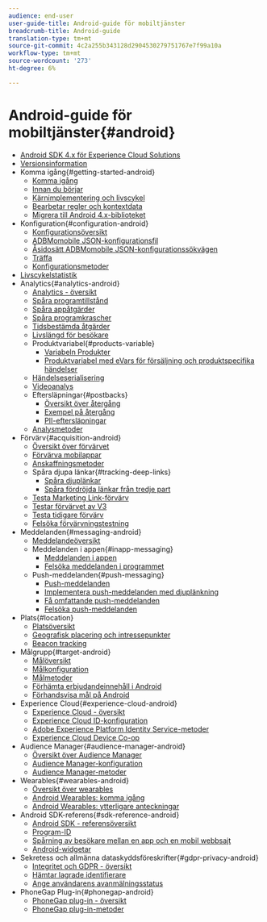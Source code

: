 ```yaml
---
audience: end-user
user-guide-title: Android-guide för mobiltjänster
breadcrumb-title: Android-guide
translation-type: tm+mt
source-git-commit: 4c2a255b343128d2904530279751767e7f99a10a
workflow-type: tm+mt
source-wordcount: '273'
ht-degree: 6%

---
```



# Android-guide för mobiltjänster{#android}

+ [Android SDK 4.x för Experience Cloud Solutions](overview.md)
+ [Versionsinformation](rel-notes.md)
+ Komma igång{#getting-started-android}
   + [Komma igång](getting-started/getting-started.md)
   + [Innan du börjar](getting-started/requirements.md)
   + [Kärnimplementering och livscykel](getting-started/dev-qs.md)
   + [Bearbetar regler och kontextdata](getting-started/proc-rules.md)
   + [Migrera till Android 4.x-biblioteket](getting-started/migration-v3.md)
+ Konfiguration{#configuration-android}
   + [Konfigurationsöversikt](configuration/configuration.md)
   + [ADBMomobile JSON-konfigurationsfil](configuration/json-config/json-config.md)
   + [Åsidosätt ADBMomobile JSON-konfigurationssökvägen](configuration/json-config/json-config-remote.md)
   + [Träffa](configuration/hit-batching.md)
   + [Konfigurationsmetoder](configuration/methods.md)
+ [Livscykelstatistik](metrics.md)
+ Analytics{#analytics-android} 
   + [Analytics - översikt](analytics-main/analytics-main.md)
   + [Spåra programtillstånd](analytics-main/states.md)
   + [Spåra appåtgärder](analytics-main/actions.md)
   + [Spåra programkrascher](analytics-main/crashes.md)
   + [Tidsbestämda åtgärder](analytics-main/timed-actions.md)
   + [Livslängd för besökare](analytics-main/lifetime-value.md)
   + Produktvariabel{#products-variable}
      + [Variabeln Produkter](analytics-main/products/products.md)
      + [Produktvariabel med eVars för försäljning och produktspecifika händelser](analytics-main/products/products-variable-evars-events.md)
   + [Händelseserialisering](analytics-main/event-serialization.md)
   + [Videoanalys](analytics-main/video-qs.md)
   + Eftersläpningar{#postbacks}
      + [Översikt över återgång](analytics-main/postbacks/postbacks.md)
      + [Exempel på återgång](analytics-main/postbacks/postback-example.md)
      + [PII-eftersläpningar](analytics-main/postbacks/c-pii-postbacks.md)
   + [Analysmetoder](analytics-main/analytics-methods.md)
+ Förvärv{#acquisition-android}
   + [Översikt över förvärvet](acquisition-main/acquisition-main-android.md)
   + [Förvärva mobilappar](acquisition-main/acquisition.md)
   + [Anskaffningsmetoder](acquisition-main/acquisition-methods.md)
   + Spåra djupa länkar{#tracking-deep-links}
      + [Spåra djuplänkar](acquisition-main/tracking-deep-links/tracking-deep-links.md)
      + [Spåra fördröjda länkar från tredje part](acquisition-main/tracking-deep-links/c-tracking-3rd-party-deferred-deep-links.md)
   + [Testa Marketing Link-förvärv](acquisition-main/t-testing-marketing-link-acquisition.md)
   + [Testar förvärvet av V3](acquisition-main/t-testing-version-3-acquisition.md)
   + [Testa tidigare förvärv](acquisition-main/t-testing-acquisition.md)
   + [Felsöka förvärvningstestning](acquisition-main/troubleshoot-acquisition-testing.md)
+ Meddelanden{#messaging-android}
   + [Meddelandeöversikt](messaging-main/messaging-main-android.md)
   + Meddelanden i appen{#inapp-messaging}
      + [Meddelanden i appen](messaging-main/messaging/messaging.md)
      + [Felsöka meddelanden i programmet](messaging-main/messaging/in-apps-ts.md)
   + Push-meddelanden{#push-messaging}
      + [Push-meddelanden](messaging-main/push-messaging/push-messaging.md)
      + [Implementera push-meddelanden med djuplänkning](messaging-main/push-messaging/t-mob-impl-push-deeplinking-android-4x.md)
      + [Få omfattande push-meddelanden](messaging-main/push-messaging/c-set-up-rich-push-notif-android.md)
      + [Felsöka push-meddelanden](messaging-main/push-messaging/c-troubleshooting-push-messaging.md)
+ Plats{#location}
   + [Platsöversikt](location/location.md)
   + [Geografisk placering och intressepunkter](location/geo-poi.md)
   + [Beacon tracking](location/beacon.md)
+ Målgrupp{#target-android}
   + [Målöversikt](target-main/target-main.md)
   + [Målkonfiguration](target-main/target.md)
   + [Målmetoder](target-main/c-target-methods.md)
   + [Förhämta erbjudandeinnehåll i Android](target-main/c-mob-target-prefetch-android.md)
   + [Förhandsvisa mål på Android](target-main/c-mob-target-preview-android.md)
+ Experience Cloud{#experience-cloud-android}
   + [Experience Cloud - översikt](c-marketing-cloud/c-marketing-cloud.md)
   + [Experience Cloud ID-konfiguration](c-marketing-cloud/mcvid.md)
   + [Adobe Experience Platform Identity Service-metoder](c-marketing-cloud/mc-methods.md)
   + [Experience Cloud Device Co-op](c-marketing-cloud/t-mob-mc-device-coop-android-.md)
+ Audience Manager{#audience-manager-android}
   + [Översikt över Audience Manager](audience-manager/audience-manager.md)
   + [Audience Manager-konfiguration](audience-manager/audiencemgmt.md)
   + [Audience Manager-metoder](audience-manager/c-audience-manager-methods.md)
+ Wearables{#wearables-android}
   + [Översikt över wearables](wearables/wearables.md)
   + [Android Wearables: komma igång](wearables/android-wearable.md)
   + [Android Wearables: ytterligare anteckningar](wearables/c-android-wearables--additional-notes.md)
+ Android SDK-referens{#sdk-reference-android}
   + [Android SDK - referensöversikt](/help/android/reference/reference.md)
   + [Program-ID](/help/android/reference/app-ids.md)
   + [Spårning av besökare mellan en app och en mobil webbsajt](/help/android/reference/hybrid-app.md)
   + [Android-widgetar](/help/android/reference/widgets.md)
+ Sekretess och allmänna dataskyddsföreskrifter{#gdpr-privacy-android}
   + [Integritet och GDPR - översikt](c-mob-privacy-gdpr-android/c-mob-privacy-gdpr-android.md)
   + [Hämtar lagrade identifierare](c-mob-privacy-gdpr-android/c-mob-gdpr-ret-stored-ids-android.md)
   + [Ange användarens avanmälningsstatus](c-mob-privacy-gdpr-android/privacy.md)
+ PhoneGap Plug-in{#phonegap-android}
   + [PhoneGap plug-in - översikt](phonegap/phonegap.md)
   + [PhoneGap plug-in-metoder](phonegap/phonegap-methods.md)
